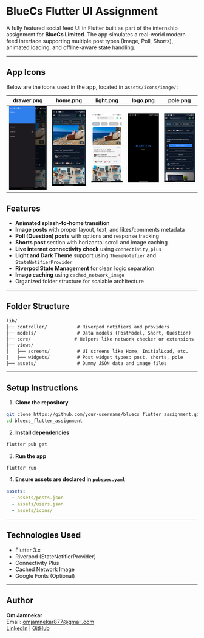 # BlueCs Flutter UI Assignment

A fully featured social feed UI in Flutter built as part of the internship assignment for **BlueCs Limited**. The app simulates a real-world modern feed interface supporting multiple post types (Image, Poll, Shorts), animated loading, and offline-aware state handling.

---


## App Icons

Below are the icons used in the app, located in `assets/icons/image/`:

| drawer.png | home.png | light.png | logo.png | pole.png |
|:----------:|:--------:|:---------:|:--------:|:--------:|
| ![drawer](assets/image/drawer.png) | ![home](assets/image/home.png) | ![light](assets/image/light.png) | ![logo](assets/image/logo.png) | ![pole](assets/image/pole.png) |

##  Features

-  **Animated splash-to-home transition**
-  **Image posts** with proper layout, text, and likes/comments metadata
-  **Poll (Question) posts** with options and response tracking
-  **Shorts post** section with horizontal scroll and image caching
-  **Live internet connectivity check** using `connectivity_plus`
-  **Light and Dark Theme** support using `ThemeNotifier` and `StateNotifierProvider`
-  **Riverpod State Management** for clean logic separation
-  **Image caching** using `cached_network_image`
-  Organized folder structure for scalable architecture

---

##  Folder Structure

```
lib/
├── controller/           # Riverpod notifiers and providers
├── models/               # Data models (PostModel, Short, Question)
├── core/                # Helpers like network checker or extensions
├── views/
│   ├── screens/          # UI screens like Home, InitialLoad, etc.
│   ├── widgets/          # Post widget types: post, shorts, pole
├── assets/               # Dummy JSON data and image files
```

---

##  Setup Instructions

1. **Clone the repository**
```bash
git clone https://github.com/your-username/bluecs_flutter_assignment.git
cd bluecs_flutter_assignment
```

2. **Install dependencies**
```bash
flutter pub get
```

3. **Run the app**
```bash
flutter run
```

4. **Ensure assets are declared in `pubspec.yaml`**
```yaml
assets:
  - assets/posts.json
  - assets/users.json
  - assets/icons/
```

---

##  Technologies Used

- Flutter 3.x
- Riverpod (StateNotifierProvider)
- Connectivity Plus
- Cached Network Image  
- Google Fonts (Optional)

---

##  Author

**Om Jamnekar**  
Email: omjamnekar877@gmail.com  
[LinkedIn](https://www.linkedin.com/in/omjamnekar) | [GitHub](https://github.com/omjamnekar)


